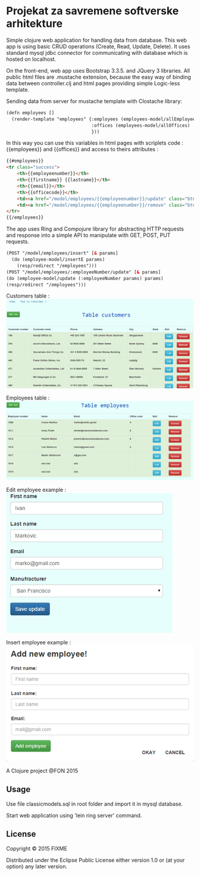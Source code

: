 # Projekat za savremene softverske arhitekture

Simple clojure web application for handling data from database. This web app is using basic CRUD operations (Create, Read, Update, Delete). It uses standard mysql jdbc connector for communicating with database which is hosted on localhost.

On the front-end, web app uses Bootstrap 3.3.5. and JQuery 3 libraries.
All public html files are .mustache extension, because the easy way of binding data between controller.clj and html pages providing simple Logic-less template.

Sending data from server for mustache template with Clostache library:


```html
(defn employees []
  (render-template "employees" {:employees (employees-model/allEmployees)
                                :offices (employees-model/allOffices)
                                }))
```


In this way you can use this variables in html pages with scriplets code :
{{employees}} and {{offices}} and access to theirs attributes :

```html
{{#employees}}
<tr class="success">
    <th>{{employeenumber}}</th>
    <th>{{firstname}} {{lastname}}</th>
    <th>{{email}}</th>
    <th>{{officecode}}</th>
    <td><a href="/model/employees/{{employeenumber}}/update" class="btn btn-info">Edit</a></td>
    <td><a href="/model/employees/{{employeenumber}}/remove" class="btn btn-danger">Remove</a></td>
</tr>
{{/employees}}
```

The app uses Ring and Compojure library for abstracting HTTP requests and response into a simple API to manipulate with GET, POST, PUT requests.

```html
(POST "/model/employees/insert" [& params]
  (do (employee-model/insertE params)
    (resp/redirect "/employees")))
(POST "/model/employees/:employeeNumber/update" [& params]
(do (employee-model/update (:employeeNumber params) params)
(resp/redirect "/employees")))
```


Customers table :
![Alt text](resources/public/img/customers.png?raw=true "Customers table")

Employees table :
![Alt text](resources/public/img/employees.png?raw=true "Employees table")

Edit employee example :
![Alt text](resources/public/img/edit.png?raw=true "Edit employee")

Insert employee example :
![Alt text](resources/public/img/insert.png?raw=true "Insert employee")

A Clojure project @FON 2015

## Usage

Use file classicmodels.sql in root folder and import it in mysql database.

Start web application using 'lein ring server' command.

## License

Copyright © 2015 FIXME

Distributed under the Eclipse Public License either version 1.0 or (at
your option) any later version.
